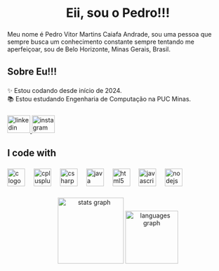 <h1 align="center">Eii, sou o Pedro!!!</h1>

###

<p align="left">Meu nome é Pedro Vitor Martins Caiafa Andrade, sou uma pessoa que sempre busca um conhecimento constante sempre tentando me aperfeiçoar, sou de Belo Horizonte, Minas Gerais, Brasil.</p>

###

<h2 align="left">Sobre Eu!!!</h2>

###

<p align="left">✨ Estou codando desde início de 2024.<br>📚 Estou estudando Engenharia de Computação na PUC Minas.</p>


###

<div align="left">
  <a href="https://www.linkedin.com/in/pedro-vitor-caiafa-6195722b2/" target="_blank">
    <img src="https://raw.githubusercontent.com/maurodesouza/profile-readme-generator/master/src/assets/icons/social/linkedin/default.svg" width="52" height="40" alt="linkedin logo"  />
  </a>
  <a href="https://www.instagram.com/pedro0826/" target="_blank">
    <img src="https://raw.githubusercontent.com/maurodesouza/profile-readme-generator/master/src/assets/icons/social/instagram/default.svg" width="52" height="40" alt="instagram logo"  />
  </a>
</div>

###

<h2 align="left">I code with</h2>

###

<div align="left">
  <img src="https://cdn.jsdelivr.net/gh/devicons/devicon/icons/c/c-original.svg" height="40" alt="c logo"  />
  <img width="12" />
  <img src="https://cdn.jsdelivr.net/gh/devicons/devicon/icons/cplusplus/cplusplus-original.svg" height="40" alt="cplusplus logo"  />
  <img width="12" />
  <img src="https://cdn.jsdelivr.net/gh/devicons/devicon/icons/csharp/csharp-original.svg" height="40" alt="csharp logo"  />
  <img width="12" />
  <img src="https://cdn.jsdelivr.net/gh/devicons/devicon/icons/java/java-original.svg" height="40" alt="java logo"  />
  <img width="12" />
  <img src="https://cdn.jsdelivr.net/gh/devicons/devicon/icons/html5/html5-original.svg" height="40" alt="html5 logo"  />
  <img width="12" />
  <img src="https://cdn.jsdelivr.net/gh/devicons/devicon/icons/javascript/javascript-original.svg" height="40" alt="javascript logo"  />
  <img width="12" />
  <img src="https://cdn.jsdelivr.net/gh/devicons/devicon/icons/nodejs/nodejs-original.svg" height="40" alt="nodejs logo"  />
</div>

###

<div align="center">
  <img src="https://github-readme-stats.vercel.app/api?username=Pedro0826&hide_title=false&hide_rank=true&show_icons=false&include_all_commits=true&count_private=true&disable_animations=false&theme=dracula&locale=en&hide_border=true&order=1&custom_title=Status:" height="150" alt="stats graph"  />
  <img src="https://github-readme-stats.vercel.app/api/top-langs?username=Pedro0826&locale=en&hide_title=false&layout=compact&card_width=320&langs_count=5&theme=dracula&hide_border=true&order=2&custom_title=Linguagens%20Mais%20Usadas:" height="120" alt="languages graph"  />
</div>

###
